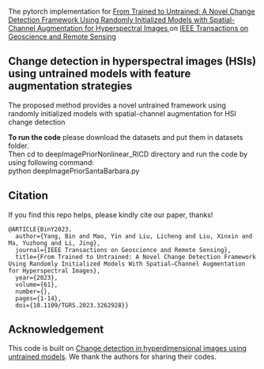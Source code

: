 The pytorch implementation for [From Trained to Untrained: A Novel Change Detection Framework Using Randomly Initialized Models with Spatial-Channel Augmentation for Hyperspectral Images
](https://ieeexplore.ieee.org/document/10086615) on [IEEE Transactions on Geoscience and Remote Sensing](https://ieeexplore.ieee.org/xpl/RecentIssue.jsp?punumber=36)
 
## Change detection in hyperspectral images (HSIs) using untrained models with feature augmentation strategies

The proposed method provides a novel untrained framework using randomly initialized models with spatial-channel augmentation for HSI change detection

**To run the code** please download the datasets and put them in datasets folder.<br/>
Then cd to deepImagePriorNonlinear_RICD directory and run the code by using following command:  <br/>
python deepImagePriorSantaBarbara.py <br/>
  

## Citation
If you find this repo helps, please kindly cite our paper, thanks!
```[bibtex]
@ARTICLE{BinY2023,
  author={Yang, Bin and Mao, Yin and Liu, Licheng and Liu, Xinxin and Ma, Yuzhong and Li, Jing},
  journal={IEEE Transactions on Geoscience and Remote Sensing}, 
  title={From Trained to Untrained: A Novel Change Detection Framework Using Randomly Initialized Models With Spatial–Channel Augmentation for Hyperspectral Images}, 
  year={2023},
  volume={61},
  number={},
  pages={1-14},
  doi={10.1109/TGRS.2023.3262928}}
```
## Acknowledgement
This code is built on [Change detection in hyperdimensional images using untrained models](https://github.com/sudipansaha/hyperdimensionalCD). We thank the authors for sharing their codes.


